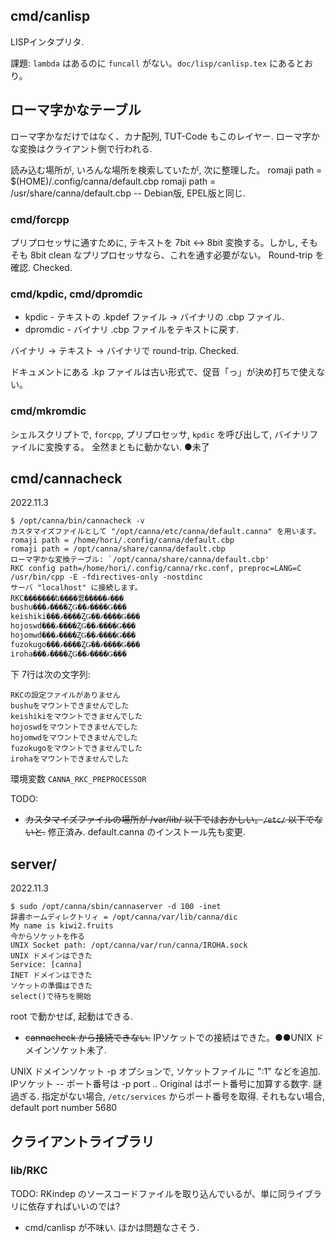 

## cmd/canlisp

LISPインタプリタ.

課題:
`lambda` はあるのに `funcall` がない。`doc/lisp/canlisp.tex` にあるとおり。




## ローマ字かなテーブル

ローマ字かなだけではなく、カナ配列, TUT-Code もこのレイヤー. ローマ字かな変換はクライアント側で行われる.

読み込む場所が, いろんな場所を検索していたが, 次に整理した。
  romaji path = $(HOME)/.config/canna/default.cbp
  romaji path = /usr/share/canna/default.cbp  -- Debian版, EPEL版と同じ.

### cmd/forcpp 

プリプロセッサに通すために, テキストを 7bit <-> 8bit 変換する。しかし, そもそも 8bit clean なプリプロセッサなら、これを通す必要がない。
Round-trip を確認. Checked.


### cmd/kpdic, cmd/dpromdic

 * kpdic - テキストの .kpdef ファイル -> バイナリの .cbp ファイル. 
 * dpromdic - バイナリ .cbp ファイルをテキストに戻す.

バイナリ -> テキスト -> バイナリで round-trip. Checked.

ドキュメントにある .kp ファイルは古い形式で、促音「っ」が決め打ちで使えない。


### cmd/mkromdic

シェルスクリプトで, `forcpp`, プリプロセッサ, `kpdic` を呼び出して, バイナリファイルに変換する。
全然まともに動かない. ●未了




## cmd/cannacheck

2022.11.3
```
$ /opt/canna/bin/cannacheck -v
カスタマイズファイルとして "/opt/canna/etc/canna/default.canna" を用います。romaji path = /home/hori/.config/canna/default.cbp
romaji path = /opt/canna/share/canna/default.cbp
ローマ字かな変換テーブル: `/opt/canna/share/canna/default.cbp'
RKC config path=/home/hori/.config/canna/rkc.conf, preproc=LANG=C /usr/bin/cpp -E -fdirectives-only -nostdinc
サーバ "localhost" に接続します。
RKC�������ե����뤬�����ޤ���
bushu���ޥ����ȤǤ��ޤ����Ǥ���
keishiki���ޥ����ȤǤ��ޤ����Ǥ���
hojoswd���ޥ����ȤǤ��ޤ����Ǥ���
hojomwd���ޥ����ȤǤ��ޤ����Ǥ���
fuzokugo���ޥ����ȤǤ��ޤ����Ǥ���
iroha���ޥ����ȤǤ��ޤ����Ǥ���
```

下 7行は次の文字列:
```
RKCの設定ファイルがありません
bushuをマウントできませんでした
keishikiをマウントできませんでした
hojoswdをマウントできませんでした
hojomwdをマウントできませんでした
fuzokugoをマウントできませんでした
irohaをマウントできませんでした
```

環境変数 `CANNA_RKC_PREPROCESSOR`

TODO:
 - <s>カスタマイズファイルの場所が /var/lib/ 以下ではおかしい。`/etc/` 以下でないと.</s> 修正済み. default.canna のインストール先も変更.



## server/

2022.11.3
```
$ sudo /opt/canna/sbin/cannaserver -d 100 -inet
辞書ホームディレクトリィ = /opt/canna/var/lib/canna/dic
My name is kiwi2.fruits
今からソケットを作る
UNIX Socket path: /opt/canna/var/run/canna/IROHA.sock
UNIX ドメインはできた
Service: [canna]
INET ドメインはできた
ソケットの準備はできた
select()で待ちを開始
```

root で動かせば, 起動はできる.
 - <s>cannacheck から接続できない.</s> IPソケットでの接続はできた。●●UNIX ドメインソケット未了.

UNIX ドメインソケット
  -p オプションで, ソケットファイルに ":1" などを追加.
IPソケット
  -- ポート番号は   -p port  .. Original はポート番号に加算する数字. 謎過ぎる.
  指定がない場合, `/etc/services` からポート番号を取得.
  それもない場合, default port number 5680





## クライアントライブラリ

### lib/RKC

TODO: RKindep のソースコードファイルを取り込んでいるが、単に同ライブラリに依存すればいいのでは?
 - cmd/canlisp が不味い. ほかは問題なさそう.


